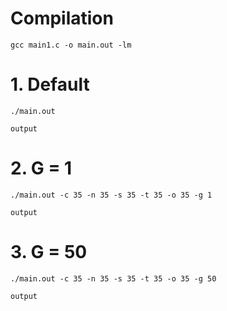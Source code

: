 # Compilation
```terminal
gcc main1.c -o main.out -lm
```

# 1. Default
```terminal
./main.out
```
```terminal
output
```

# 2. G = 1
```terminal
./main.out -c 35 -n 35 -s 35 -t 35 -o 35 -g 1
```


```terminal
output
```

# 3. G = 50
```terminal
./main.out -c 35 -n 35 -s 35 -t 35 -o 35 -g 50
```


```terminal
output
```
